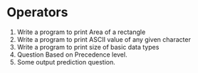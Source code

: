 # Operators 
<!-- -> Have to preactice them  -->
1. Write a program to print Area of a rectangle
2. Write a program to print ASCII value of any given character
3. Write a program to print size of basic data types
4. Question Based on Precedence level. 
5. Some output prediction question. 
